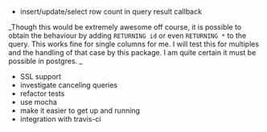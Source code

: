 - insert/update/select row count in query result callback 


_Though this would be extremely awesome off course, it is possible to obtain the behaviour by adding `RETURNING id` or even `RETURNING *` to the query. This works fine for single columns for me. I will test this for multiples and the handling of that case by this package. I am quite certain it must be possible in postgres. _
- SSL support
- investigate canceling queries
- refactor tests
 - use mocha
 - make it easier to get up and running
 - integration with travis-ci